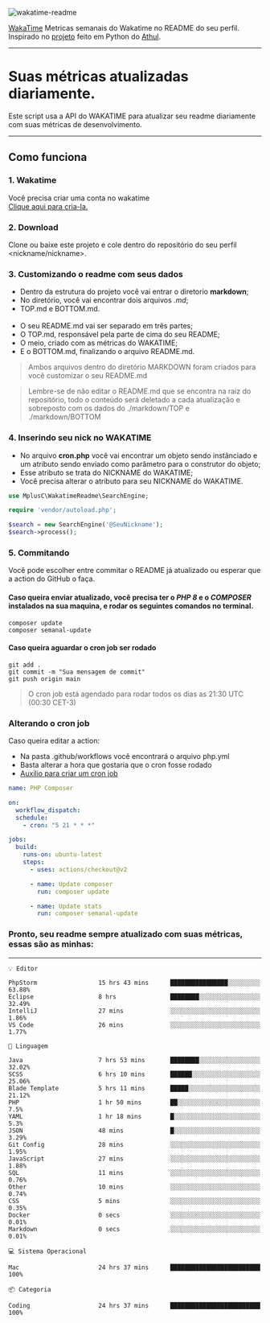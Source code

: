 ![wakatime-readme](https://socialify.git.ci/bymatheus/wakatime-readme/image?description=1&descriptionEditable=M%C3%A9tricas%20semanais%20do%20Wakatime%20no%20seu%20README%20de%20perfil.&font=KoHo&forks=1&language=1&owner=1&pattern=Signal&stargazers=1&theme=Dark)

[WakaTime](https://wakatime.com) Metricas semanais do Wakatime no README do seu perfil. <br>
Inspirado no [projeto](https://github.com/athul/waka-readme) feito em Python do [Athul](https://github.com/athul).
___

# Suas métricas atualizadas diariamente.
Este script usa a API do WAKATIME para atualizar seu readme diariamente com suas métricas de desenvolvimento.

___

## Como funciona

### 1. Wakatime
Você precisa criar uma conta no wakatime <br>
[Clique aqui para cria-la.](https://wakatime.com) 

### 2. Download
Clone ou baixe este projeto e cole dentro do repositório do seu perfil <nickname/nickname>.

### 3. Customizando o readme com seus dados
- Dentro da estrutura do projeto você vai entrar o diretorio **markdown**;  
- No diretório, você vai encontrar dois arquivos *.md*;
- TOP.md e BOTTOM.md.
<br><br>
- O seu README.md vai ser separado em três partes; 
- O TOP.md, responsável pela parte de cima do seu README;
- O meio, criado com as métricas do WAKATIME;
- E o BOTTOM.md, finalizando o arquivo README.md.<br>

> Ambos arquivos dentro do diretório MARKDOWN foram criados para você customizar o seu README.md

> Lembre-se de não editar o README.md que se encontra na raiz do repositório, todo o conteúdo será deletado a cada atualização e sobreposto com os dados do ./markdown/TOP e ./markdown/BOTTOM

### 4. Inserindo seu nick no WAKATIME
- No arquivo **cron.php** você vai encontrar um objeto sendo instânciado e um atributo sendo enviado como parâmetro para o construtor do objeto;
- Esse atributo se trata do NICKNAME do WAKATIME;
- Você precisa alterar o atributo para seu NICKNAME do WAKATIME.

```php
use MplusC\WakatimeReadme\SearchEngine;

require 'vendor/autoload.php';

$search = new SearchEngine('@SeuNickname');
$search->process();
```

### 5. Commitando
Você pode escolher entre commitar o README já atualizado ou esperar que a action do GitHub o faça. <br>

#### Caso queira enviar atualizado, você precisa ter o *PHP 8* e o *COMPOSER* instalados na sua maquina, e rodar os seguintes comandos no terminal.
```composer
composer update
composer semanal-update 
```

#### Caso queira aguardar o cron job ser rodado 
```git 
git add .
git commit -m "Sua mensagem de commit"
git push origin main
```

>O cron job está agendado para rodar todos os dias as 21:30 UTC (00:30 CET-3) 

### Alterando o cron job
Caso queira editar a action:

- Na pasta .github/workflows você encontrará o arquivo php.yml
- Basta alterar a hora que gostaria que o cron fosse rodado
- [Auxilio para criar um cron job](https://crontab.guru)

```yml
name: PHP Composer

on:
  workflow_dispatch:
  schedule:
    - cron: "5 21 * * *"

jobs:
  build:
    runs-on: ubuntu-latest
    steps:
      - uses: actions/checkout@v2

      - name: Update composer
        run: composer update

      - name: Update stats
        run: composer semanal-update
```

### Pronto, seu readme sempre atualizado com suas métricas, essas são as minhas:

___
```text
💡 Editor

PhpStorm                 15 hrs 43 mins      ████████████████░░░░░░░░░     63.88%
Eclipse                  8 hrs               ████████░░░░░░░░░░░░░░░░░     32.49%
IntelliJ                 27 mins             ░░░░░░░░░░░░░░░░░░░░░░░░░      1.86%
VS Code                  26 mins             ░░░░░░░░░░░░░░░░░░░░░░░░░      1.77%
```
```text
💬 Linguagem

Java                     7 hrs 53 mins       ████████░░░░░░░░░░░░░░░░░     32.02%
SCSS                     6 hrs 10 mins       ██████░░░░░░░░░░░░░░░░░░░     25.06%
Blade Template           5 hrs 11 mins       █████░░░░░░░░░░░░░░░░░░░░     21.12%
PHP                      1 hr 50 mins        ██░░░░░░░░░░░░░░░░░░░░░░░       7.5%
YAML                     1 hr 18 mins        █░░░░░░░░░░░░░░░░░░░░░░░░       5.3%
JSON                     48 mins             █░░░░░░░░░░░░░░░░░░░░░░░░      3.29%
Git Config               28 mins             ░░░░░░░░░░░░░░░░░░░░░░░░░      1.95%
JavaScript               27 mins             ░░░░░░░░░░░░░░░░░░░░░░░░░      1.88%
SQL                      11 mins             ░░░░░░░░░░░░░░░░░░░░░░░░░      0.76%
Other                    10 mins             ░░░░░░░░░░░░░░░░░░░░░░░░░      0.74%
CSS                      5 mins              ░░░░░░░░░░░░░░░░░░░░░░░░░      0.35%
Docker                   0 secs              ░░░░░░░░░░░░░░░░░░░░░░░░░      0.01%
Markdown                 0 secs              ░░░░░░░░░░░░░░░░░░░░░░░░░      0.01%
```
```text
💻 Sistema Operacional

Mac                      24 hrs 37 mins      █████████████████████████       100%
```
```text
📦 Categoria

Coding                   24 hrs 37 mins      █████████████████████████       100%
```

